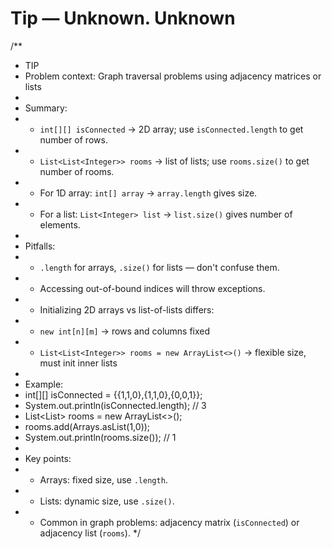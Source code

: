 # Tip — Unknown. Unknown
/**
 * TIP
 * Problem context: Graph traversal problems using adjacency matrices or lists
 *
 * Summary:
 * - `int[][] isConnected` → 2D array; use `isConnected.length` to get number of rows.
 * - `List<List<Integer>> rooms` → list of lists; use `rooms.size()` to get number of rooms.
 * - For 1D array: `int[] array` → `array.length` gives size.
 * - For a list: `List<Integer> list` → `list.size()` gives number of elements.
 *
 * Pitfalls:
 * - `.length` for arrays, `.size()` for lists — don't confuse them.
 * - Accessing out-of-bound indices will throw exceptions.
 * - Initializing 2D arrays vs list-of-lists differs:
 *   - `new int[n][m]` → rows and columns fixed
 *   - `List<List<Integer>> rooms = new ArrayList<>()` → flexible size, must init inner lists
 *
 * Example:
 * int[][] isConnected = {{1,1,0},{1,1,0},{0,0,1}};
 * System.out.println(isConnected.length); // 3
 * List<List<Integer>> rooms = new ArrayList<>();
 * rooms.add(Arrays.asList(1,0));
 * System.out.println(rooms.size()); // 1
 *
 * Key points:
 * - Arrays: fixed size, use `.length`.
 * - Lists: dynamic size, use `.size()`.
 * - Common in graph problems: adjacency matrix (`isConnected`) or adjacency list (`rooms`).
 */
